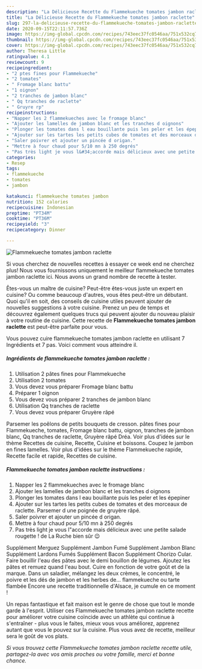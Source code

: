 ```yaml
---
description: "La Délicieuse Recette du Flammekueche tomates jambon raclette"
title: "La Délicieuse Recette du Flammekueche tomates jambon raclette"
slug: 297-la-delicieuse-recette-du-flammekueche-tomates-jambon-raclette
date: 2020-09-15T22:11:57.736Z
image: https://img-global.cpcdn.com/recipes/743eec37fc0546aa/751x532cq70/flammekueche-tomates-jambon-raclette-photo-principale-de-la-recette.jpg
thumbnail: https://img-global.cpcdn.com/recipes/743eec37fc0546aa/751x532cq70/flammekueche-tomates-jambon-raclette-photo-principale-de-la-recette.jpg
cover: https://img-global.cpcdn.com/recipes/743eec37fc0546aa/751x532cq70/flammekueche-tomates-jambon-raclette-photo-principale-de-la-recette.jpg
author: Theresa Little
ratingvalue: 4.1
reviewcount: 9
recipeingredient:
- "2 ptes fines pour Flammekueche"
- "2 tomates"
- " Fromage blanc battu"
- "1 oignon"
- "2 tranches de jambon blanc"
- " Qq tranches de raclette"
- " Gruyre rp"
recipeinstructions:
- "Napper les 2 flammekueches avec le fromage blanc"
- "Ajouter les lamelles de jambon blanc et les tranches d oignons"
- "Plonger les tomates dans l eau bouillante puis les peler et les épepiner"
- "Ajouter sur les tartes les petits cubes de tomates et des morceaux de raclette. Parsemer d une poignée de gruyère râpé."
- "Saler poivrer et ajouter un pincée d origan."
- "Mettre à four chaud pour 5/10 mn à 250 degrés"
- "Pas très light je vous l&#34;accorde mais délicieux avec une petite salade rougette ! de La Ruche bien sûr 😉"
categories:
- Resep
tags:
- flammekueche
- tomates
- jambon

katakunci: flammekueche tomates jambon 
nutrition: 152 calories
recipecuisine: Indonesian
preptime: "PT34M"
cooktime: "PT36M"
recipeyield: "3"
recipecategory: Dinner

---
```



![Flammekueche tomates jambon raclette](https://img-global.cpcdn.com/recipes/743eec37fc0546aa/751x532cq70/flammekueche-tomates-jambon-raclette-photo-principale-de-la-recette.jpg)

Si vous cherchez de nouvelles recettes à essayer ce week end ne cherchez plus! Nous vous fournissons uniquement le meilleur flammekueche tomates jambon raclette ici. Nous avons un grand nombre de recette à tester.

Êtes-vous un maître de cuisine? Peut-être êtes-vous juste un expert en cuisine? Ou comme beaucoup d'autres, vous êtes peut-être un débutant. Quoi qu'il en soit, des conseils de cuisine utiles peuvent ajouter de nouvelles suggestions à votre cuisine. Prenez un peu de temps et découvrez également quelques trucs qui peuvent ajouter du nouveau plaisir à votre routine de cuisine. Cette recette de <strong> Flammekueche tomates jambon raclette </strong> est peut-être parfaite pour vous.

<!--inarticleads1-->

Vous pouvez cuire flammekueche tomates jambon raclette en utilisant 7 Ingrédients et 7 pas. Voici comment vous atteindre il.

##### Ingrédients de flammekueche tomates jambon raclette :

1. Utilisation 2 pâtes fines pour Flammekueche
1. Utilisation 2 tomates
1. Vous devez vous préparer  Fromage blanc battu
1. Préparer 1 oignon
1. Vous devez vous préparer 2 tranches de jambon blanc
1. Utilisation  Qq tranches de raclette
1. Vous devez vous préparer  Gruyère râpé


Parsemer les poêlons de petits bouquets de cresson. pâtes fines pour Flammekueche, tomates, Fromage blanc battu, oignon, tranches de jambon blanc, Qq tranches de raclette, Gruyère râpé Dréa. Voir plus d&#39;idées sur le thème Recettes de cuisine, Recette, Cuisine et boissons. Coupez le jambon en fines lamelles. Voir plus d&#39;idées sur le thème Flammekueche rapide, Recette facile et rapide, Recettes de cuisine. 

<!--inarticleads2-->

##### Flammekueche tomates jambon raclette instructions :

1. Napper les 2 flammekueches avec le fromage blanc
1. Ajouter les lamelles de jambon blanc et les tranches d oignons
1. Plonger les tomates dans l eau bouillante puis les peler et les épepiner
1. Ajouter sur les tartes les petits cubes de tomates et des morceaux de raclette. Parsemer d une poignée de gruyère râpé.
1. Saler poivrer et ajouter un pincée d origan.
1. Mettre à four chaud pour 5/10 mn à 250 degrés
1. Pas très light je vous l&#34;accorde mais délicieux avec une petite salade rougette ! de La Ruche bien sûr 😉


Supplément Merguez Supplément Jambon Fumé Supplément Jambon Blanc Supplément Lardons Fumés Supplément Bacon Supplément Chorizo Cular. Faire bouillir l&#39;eau des pâtes avec le demi bouillon de légumes. Ajoutez les pâtes et remuez quand l&#39;eau bout. Cuire en fonction de votre goût et de la marque. Dans un saladier, mélangez les deux crèmes, le concentré, le poivre et les dés de jambon et les herbes de… flammekueche ou tarte flambée Encore une recette traditionnelle d&#39;Alsace, je cumule en ce moment ! 

<!--inarticleads1-->

<p>
Un repas fantastique et fait maison est le genre de chose que tout le monde garde à l'esprit. Utiliser ces Flammekueche tomates jambon raclette recette pour améliorer votre cuisine coïncide avec un athlète qui continue à s'entraîner - plus vous le faites, mieux vous vous améliorez, apprenez autant que vous le pouvez sur la cuisine. Plus vous avez de recette, meilleur sera le goût de vos plats.
</p>

<p>
<i>Si vous trouvez cette Flammekueche tomates jambon raclette recette utile, partagez-la avec vos amis proches ou votre famille, merci et bonne chance.</i>
</p>
